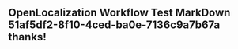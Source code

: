 <properties
ms.topic="hero-topic"
ms.test1="hero-topic"
ms.test2="test"/>

## OpenLocalization Workflow Test MarkDown 51af5df2-8f10-4ced-ba0e-7136c9a7b67a thanks!

